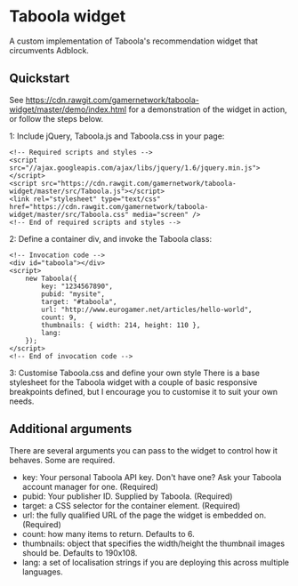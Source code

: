 Taboola widget
==============

A custom implementation of Taboola's recommendation widget that circumvents Adblock.

Quickstart
----------

See https://cdn.rawgit.com/gamernetwork/taboola-widget/master/demo/index.html for a demonstration of the widget in action, or follow the steps below.

1: Include jQuery, Taboola.js and Taboola.css in your page:
```
<!-- Required scripts and styles -->
<script src="//ajax.googleapis.com/ajax/libs/jquery/1.6/jquery.min.js"></script>
<script src="https://cdn.rawgit.com/gamernetwork/taboola-widget/master/src/Taboola.js"></script>
<link rel="stylesheet" type="text/css" href="https://cdn.rawgit.com/gamernetwork/taboola-widget/master/src/Taboola.css" media="screen" />
<!-- End of required scripts and styles --> 
```

2: Define a container div, and invoke the Taboola class:
```
<!-- Invocation code -->
<div id="taboola"></div>
<script>
	new Taboola({
		key: "1234567890",
		pubid: "mysite",
		target: "#taboola",
		url: "http://www.eurogamer.net/articles/hello-world",
		count: 9,
		thumbnails: { width: 214, height: 110 },
		lang: 
	});
</script>
<!-- End of invocation code -->
```

3: Customise Taboola.css and define your own style
There is a base stylesheet for the Taboola widget with a couple of basic responsive breakpoints defined, but I encourage you to customise it to suit your own needs.

Additional arguments
--------------------

There are several arguments you can pass to the widget to control how it behaves. Some are required.

- key: Your personal Taboola API key. Don't have one? Ask your Taboola account manager for one. (Required)
- pubid: Your publisher ID. Supplied by Taboola. (Required)
- target: a CSS selector for the container element. (Required)
- url: the fully qualified URL of the page the widget is embedded on. (Required)
- count: how many items to return. Defaults to 6.
- thumbnails: object that specifies the width/height the thumbnail images should be. Defaults to 190x108.
- lang: a set of localisation strings if you are deploying this across multiple languages.

